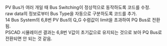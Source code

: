 PV Bus가 여러 개일 때 Bus Switching이 정상적으로 동작하도록 코드를 수정.
<br/>
raw data의 정보로부터 Bus Type을 자동으로 구분하도록 코드를 추가.
<br/>
14 Bus System의 6,8번 PV Bus의 Q_G 수렴값이 limit을 초과하여 PQ Bus로 전환됨.
<br/>
PSCAD 시뮬레이션 결과는 6,8번 V값이 초기값으로 유지되는 것으로 보아 PQ Bus로 전환되면 안 되는 것 같음.
